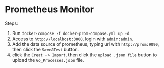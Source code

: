 Prometheus Monitor
=====
Steps:
1. Run `docker-compose -f docker-prom-compose.yml up -d`.
2. Access to `http://localhost:3000`, login with `admin:admin`.
3. Add the data source of prometheus, typing url with `http://prom:9090`, then click the `Save&Test` button.
4. click the `Creat -> Import`, then click the `upload .json file` button to upload the `Go_Processes.json` file. 
